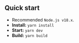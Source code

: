 
## Quick start

- Recommended `Node.js v18.x`.
- **Install:** `yarn install`
- **Start:** `yarn dev`
- **Build:** `yarn build`